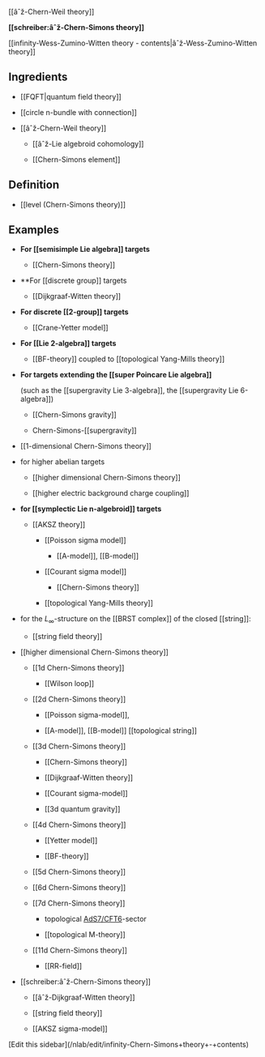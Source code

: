 
[[âˆž-Chern-Weil theory]]

**[[schreiber:âˆž-Chern-Simons theory]]**

[[infinity-Wess-Zumino-Witten theory - contents|âˆž-Wess-Zumino-Witten theory]]

## Ingredients

* [[FQFT|quantum field theory]]

* [[circle n-bundle with connection]]

* [[âˆž-Chern-Weil theory]]

  * [[âˆž-Lie algebroid cohomology]]

  * [[Chern-Simons element]]

## Definition

* [[level (Chern-Simons theory)]]

## Examples

* **For [[semisimple Lie algebra]] targets**

  * [[Chern-Simons theory]]

* **For [[discrete group]] targets

  * [[Dijkgraaf-Witten theory]]

* **For discrete [[2-group]] targets**

  * [[Crane-Yetter model]]

* **For [[Lie 2-algebra]] targets**

  * [[BF-theory]] coupled to [[topological Yang-Mills theory]]

* **For targets extending the [[super Poincare Lie algebra]]**

  (such as the [[supergravity Lie 3-algebra]], the [[supergravity Lie 6-algebra]])

  * [[Chern-Simons gravity]]

  * Chern-Simons-[[supergravity]]

* [[1-dimensional Chern-Simons theory]]

* for higher abelian targets

  * [[higher dimensional Chern-Simons theory]]

  * [[higher electric background charge coupling]]

* **for [[symplectic Lie n-algebroid]] targets**

  * [[AKSZ theory]]

    * [[Poisson sigma model]] 

      * [[A-model]], [[B-model]]

    * [[Courant sigma model]]

      * [[Chern-Simons theory]]

    * [[topological Yang-Mills theory]]

* for the $L_\infty$-structure on the [[BRST complex]] of the closed [[string]]:

  * [[string field theory]]

* [[higher dimensional Chern-Simons theory]]

  * [[1d Chern-Simons theory]]
 
    * [[Wilson loop]]

  * [[2d Chern-Simons theory]]

    * [[Poisson sigma-model]], 

    * [[A-model]], [[B-model]] [[topological string]]

  * [[3d Chern-Simons theory]]

    * [[Chern-Simons theory]]

    * [[Dijkgraaf-Witten theory]]

    * [[Courant sigma-model]]

    * [[3d quantum gravity]]

  * [[4d Chern-Simons theory]]

    * [[Yetter model]]

    * [[BF-theory]]

  * [[5d Chern-Simons theory]]

  * [[6d Chern-Simons theory]]

  * [[7d Chern-Simons theory]]

    * topological [AdS7/CFT6](http://ncatlab.org/nlab/show/AdS-CFT#AdS7CFT6)-sector

    * [[topological M-theory]]

  * [[11d Chern-Simons theory]]

    * [[RR-field]]

* [[schreiber:âˆž-Chern-Simons theory]]

  * [[âˆž-Dijkgraaf-Witten theory]]

  * [[string field theory]]

  * [[AKSZ sigma-model]]



<div markdown="1">[Edit this sidebar](/nlab/edit/infinity-Chern-Simons+theory+-+contents)</div>
